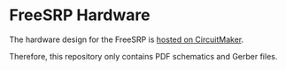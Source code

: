 # FreeSRP Hardware

The hardware design for the FreeSRP is [hosted on CircuitMaker](https://circuitmaker.com/projects/details/lukas-lao-beyer/freesrp).

Therefore, this repository only contains PDF schematics and Gerber files.